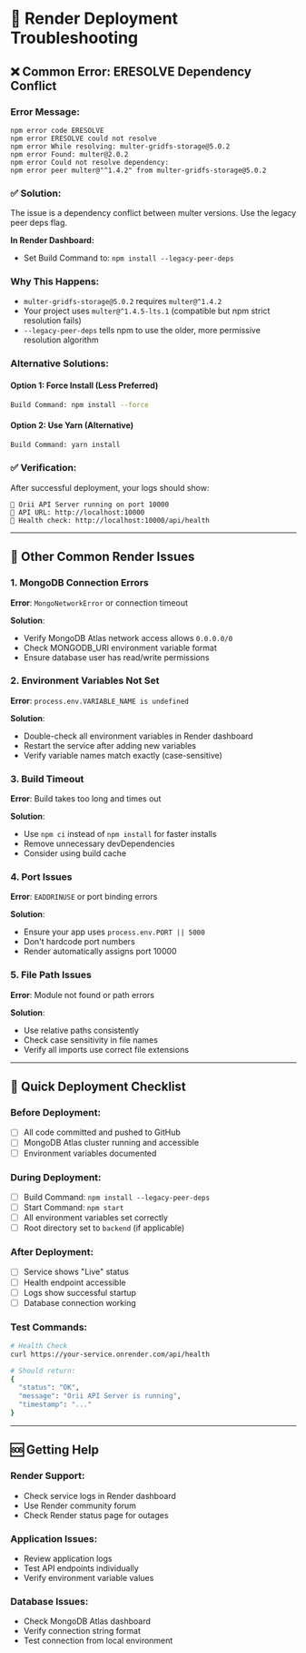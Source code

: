 # 🔧 Render Deployment Troubleshooting

## ❌ Common Error: ERESOLVE Dependency Conflict

### Error Message:
```
npm error code ERESOLVE
npm error ERESOLVE could not resolve
npm error While resolving: multer-gridfs-storage@5.0.2
npm error Found: multer@2.0.2
npm error Could not resolve dependency:
npm error peer multer@"^1.4.2" from multer-gridfs-storage@5.0.2
```

### ✅ Solution:
The issue is a dependency conflict between multer versions. Use the legacy peer deps flag.

**In Render Dashboard:**
- Set Build Command to: `npm install --legacy-peer-deps`

### Why This Happens:
- `multer-gridfs-storage@5.0.2` requires `multer@^1.4.2`
- Your project uses `multer@^1.4.5-lts.1` (compatible but npm strict resolution fails)
- `--legacy-peer-deps` tells npm to use the older, more permissive resolution algorithm

### Alternative Solutions:

#### Option 1: Force Install (Less Preferred)
```bash
Build Command: npm install --force
```

#### Option 2: Use Yarn (Alternative)
```bash
Build Command: yarn install
```

### ✅ Verification:
After successful deployment, your logs should show:
```
🌟 Orii API Server running on port 10000
📍 API URL: http://localhost:10000
🏥 Health check: http://localhost:10000/api/health
```

---

## 🚨 Other Common Render Issues

### 1. MongoDB Connection Errors
**Error**: `MongoNetworkError` or connection timeout

**Solution**:
- Verify MongoDB Atlas network access allows `0.0.0.0/0`
- Check MONGODB_URI environment variable format
- Ensure database user has read/write permissions

### 2. Environment Variables Not Set
**Error**: `process.env.VARIABLE_NAME is undefined`

**Solution**:
- Double-check all environment variables in Render dashboard
- Restart the service after adding new variables
- Verify variable names match exactly (case-sensitive)

### 3. Build Timeout
**Error**: Build takes too long and times out

**Solution**:
- Use `npm ci` instead of `npm install` for faster installs
- Remove unnecessary devDependencies
- Consider using build cache

### 4. Port Issues
**Error**: `EADDRINUSE` or port binding errors

**Solution**:
- Ensure your app uses `process.env.PORT || 5000`
- Don't hardcode port numbers
- Render automatically assigns port 10000

### 5. File Path Issues
**Error**: Module not found or path errors

**Solution**:
- Use relative paths consistently
- Check case sensitivity in file names
- Verify all imports use correct file extensions

---

## 📝 Quick Deployment Checklist

### Before Deployment:
- [ ] All code committed and pushed to GitHub
- [ ] MongoDB Atlas cluster running and accessible
- [ ] Environment variables documented

### During Deployment:
- [ ] Build Command: `npm install --legacy-peer-deps`
- [ ] Start Command: `npm start`
- [ ] All environment variables set correctly
- [ ] Root directory set to `backend` (if applicable)

### After Deployment:
- [ ] Service shows "Live" status
- [ ] Health endpoint accessible
- [ ] Logs show successful startup
- [ ] Database connection working

### Test Commands:
```bash
# Health Check
curl https://your-service.onrender.com/api/health

# Should return:
{
  "status": "OK",
  "message": "Orii API Server is running",
  "timestamp": "..."
}
```

---

## 🆘 Getting Help

### Render Support:
- Check service logs in Render dashboard
- Use Render community forum
- Check Render status page for outages

### Application Issues:
- Review application logs
- Test API endpoints individually
- Verify environment variable values

### Database Issues:
- Check MongoDB Atlas dashboard
- Verify connection string format
- Test connection from local environment